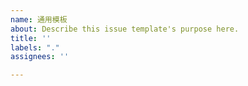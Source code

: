```yaml
---
name: 通用模板
about: Describe this issue template's purpose here.
title: ''
labels: "."
assignees: ''

---
```



